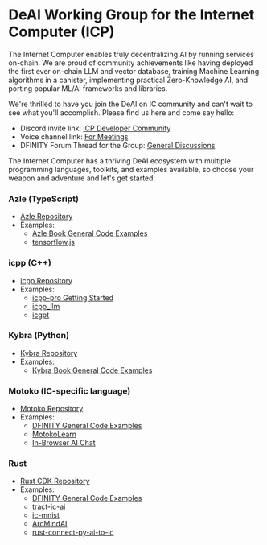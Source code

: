 # DeAI Working Group for the Internet Computer (ICP)

The Internet Computer enables truly decentralizing AI by running services on-chain. We are proud of community achievements like having deployed the first ever on-chain LLM and vector database, training Machine Learning algorithms in a canister, implementing practical Zero-Knowledge AI, and porting popular ML/AI frameworks and libraries.

We're thrilled to have you join the DeAI on IC community and can't wait to see what you'll accomplish. Please find us here and come say hello:

- Discord invite link: [ICP Developer Community](https://discord.gg/QnV6TNgV)
- Voice channel link: [For Meetings](https://discord.gg/YAtmpQ48)
- DFINITY Forum Thread for the Group: [General Discussions](https://forum.dfinity.org/t/technical-working-group-deai/24621)

The Internet Computer has a thriving DeAI ecosystem with multiple programming languages, toolkits, and examples available, so choose your weapon and adventure and let's get started:

### Azle (TypeScript)
- [Azle Repository](https://github.com/demergent-labs/azle)
- Examples:
  - [Azle Book General Code Examples](https://demergent-labs.github.io/azle/rest_based_examples.html)
  - [tensorflow.js](https://github.com/carlosarturoceron/decentAI)

### icpp (C++)
- [icpp Repository](https://github.com/icppWorld/icpp-pro)
- Examples:
  - [icpp-pro Getting Started](https://docs.icpp.world/getting-started.html)
  - [icpp_llm](https://github.com/icppWorld/icpp_llm)
  - [icgpt](https://github.com/icppWorld/icgpt)

### Kybra (Python)
- [Kybra Repository](https://github.com/demergent-labs/kybra)
- Examples:
  - [Kybra Book General Code Examples](https://demergent-labs.github.io/kybra/examples.html)

### Motoko (IC-specific language)
- [Motoko Repository](https://github.com/dfinity/motoko)
- Examples:
  - [DFINITY General Code Examples](https://github.com/dfinity/examples/tree/master/motoko)
  - [MotokoLearn](https://github.com/ildefons/motokolearn)
  - [In-Browser AI Chat](https://github.com/patnorris/DecentralizedAIonIC)

### Rust
- [Rust CDK Repository](https://github.com/dfinity/cdk-rs)
- Examples:
  - [DFINITY General Code Examples](https://github.com/dfinity/cdk-rs/tree/main/examples)
  - [tract-ic-ai](https://github.com/jeshli/tract-ic-ai)
  - [ic-mnist](https://github.com/smallstepman/ic-mnist)
  - [ArcMindAI](https://github.com/arcmindai/arcmindai)
  - [rust-connect-py-ai-to-ic](https://github.com/jeshli/rust-connect-py-ai-to-ic)